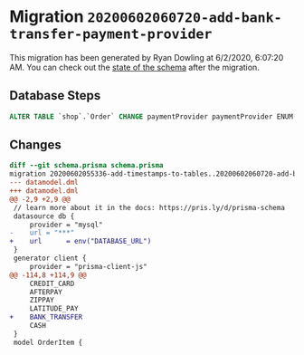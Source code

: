 # Migration `20200602060720-add-bank-transfer-payment-provider`

This migration has been generated by Ryan Dowling at 6/2/2020, 6:07:20 AM.
You can check out the [state of the schema](./schema.prisma) after the migration.

## Database Steps

```sql
ALTER TABLE `shop`.`Order` CHANGE paymentProvider paymentProvider ENUM('PAYPAL', 'CREDIT_CARD', 'AFTERPAY', 'ZIPPAY', 'LATITUDE_PAY', 'BANK_TRANSFER', 'CASH')
```

## Changes

```diff
diff --git schema.prisma schema.prisma
migration 20200602055336-add-timestamps-to-tables..20200602060720-add-bank-transfer-payment-provider
--- datamodel.dml
+++ datamodel.dml
@@ -2,9 +2,9 @@
 // learn more about it in the docs: https://pris.ly/d/prisma-schema
 datasource db {
     provider = "mysql"
-    url = "***"
+    url      = env("DATABASE_URL")
 }
 generator client {
     provider = "prisma-client-js"
@@ -114,8 +114,9 @@
     CREDIT_CARD
     AFTERPAY
     ZIPPAY
     LATITUDE_PAY
+    BANK_TRANSFER
     CASH
 }
 model OrderItem {
```


